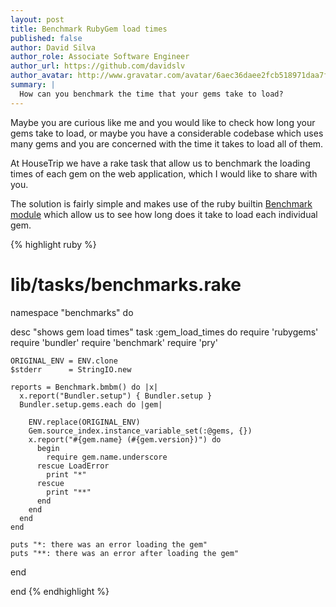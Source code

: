 ```yaml
---
layout: post
title: Benchmark RubyGem load times
published: false
author: David Silva
author_role: Associate Software Engineer
author_url: https://github.com/davidslv
author_avatar: http://www.gravatar.com/avatar/6aec36daee2fcb518971daa7f2e0f544.png
summary: |
  How can you benchmark the time that your gems take to load?
---
```


Maybe you are curious like me and you would like to check how long your gems take to load,
or maybe you have a considerable codebase which uses many gems and you are concerned
with the time it takes to load all of them.

At HouseTrip we have a rake task that allow us to benchmark the loading times of each gem on the web application,
which I would like to share with you.

The solution is fairly simple and makes use of the ruby builtin [Benchmark module](http://www.ruby-doc.org/stdlib-2.0/libdoc/benchmark/rdoc/Benchmark.html)
which allow us to see how long does it take to load each individual gem.

{% highlight ruby %}
# lib/tasks/benchmarks.rake
namespace "benchmarks" do

  desc "shows gem load times"
  task :gem_load_times do
    require 'rubygems'
    require 'bundler'
    require 'benchmark'
    require 'pry'

    ORIGINAL_ENV = ENV.clone
    $stderr      = StringIO.new

    reports = Benchmark.bmbm() do |x|
      x.report("Bundler.setup") { Bundler.setup }
      Bundler.setup.gems.each do |gem|

        ENV.replace(ORIGINAL_ENV)
        Gem.source_index.instance_variable_set(:@gems, {})
        x.report("#{gem.name} (#{gem.version})") do
          begin
            require gem.name.underscore
          rescue LoadError
            print "*"
          rescue
            print "**"
          end
        end
      end
    end

    puts "*: there was an error loading the gem"
    puts "**: there was an error after loading the gem"
  end

end
{% endhighlight %}
